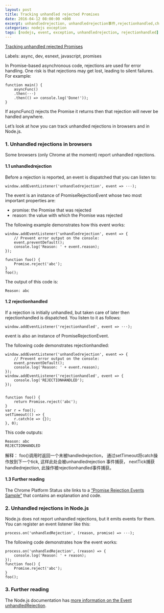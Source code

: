 ```yaml
---
layout: post
title: Tracking unhandled rejected Promises
date: 2016-04-12 08:00:00 +800
excerpt: unhandledrejection, unhandledrejection事件,rejectionhandled,chrome 49+
categories: nodejs exception
tags: [nodejs, event, exception, unhandledrejection, rejectionhandled]
---
```


[Tracking unhandled rejected Promises](http://www.2ality.com/2016/04/unhandled-rejections.html)

Labels: async, dev, esnext, javascript, promises

In Promise-based asynchronous code, rejections are used for error handling. One risk is that rejections may get lost, leading to silent failures. For example:

    function main() {
        asyncFunc()
        .then(···)
        .then(() => console.log('Done!'));
    }

If asyncFunc() rejects the Promise it returns then that rejection will never be handled anywhere.

Let’s look at how you can track unhandled rejections in browsers and in Node.js.

### 1. Unhandled rejections in browsers
Some browsers (only Chrome at the moment) report unhandled rejections.

#### 1.1 unhandledrejection

Before a rejection is reported, an event is dispatched that you can listen to:

    window.addEventListener('unhandledrejection', event => ···);

The event is an instance of PromiseRejectionEvent whose two most important properties are:

* promise: the Promise that was rejected
* reason: the value with which the Promise was rejected

The following example demonstrates how this event works:

    window.addEventListener('unhandledrejection', event => {
        // Prevent error output on the console:
        event.preventDefault();
        console.log('Reason: ' + event.reason);
    });
    
    function foo() {
        Promise.reject('abc');
    }
    foo();

The output of this code is:

    Reason: abc

#### 1.2 rejectionhandled

If a rejection is initially unhandled, but taken care of later then rejectionhandled is dispatched. You listen to it as follows:

    window.addEventListener('rejectionhandled', event => ···);
event is also an instance of PromiseRejectionEvent.

The following code demonstrates rejectionhandled:

    window.addEventListener('unhandledrejection', event => {
        // Prevent error output on the console:
        event.preventDefault();
        console.log('Reason: ' + event.reason);
    });
    window.addEventListener('rejectionhandled', event => {
        console.log('REJECTIONHANDLED');
    });
    
    
    function foo() {
        return Promise.reject('abc');
    }
    var r = foo();
    setTimeout(() => {
        r.catch(e => {});
    }, 0);
This code outputs:

    Reason: abc
    REJECTIONHANDLED

解释： foo()调用时返回一个未被handledrejection， 通过setTimeout将catch操作放到下一个tick, 这样此处会被unhandledrejection 事件捕获，
nextTick捕获handledrejection, 此操作被rejectionhandled事件捕获。

#### 1.3 Further reading

The Chrome Platform Status site links to a [“Promise Rejection Events Sample”](https://googlechrome.github.io/samples/promise-rejection-events/) that contains an explanation and code.

### 2. Unhandled rejections in Node.js

Node.js does not report unhandled rejections, but it emits events for them. You can register an event listener like this:

    process.on('unhandledRejection', (reason, promise) => ···);
The following code demonstrates how the event works:

    process.on('unhandledRejection', (reason) => {
        console.log('Reason: ' + reason);
    });
    function foo() {
        Promise.reject('abc');
    }
    foo();

### 3. Further reading

The Node.js documentation has [more information on the Event unhandledRejection](https://nodejs.org/api/process.html#process_event_unhandledrejection).


